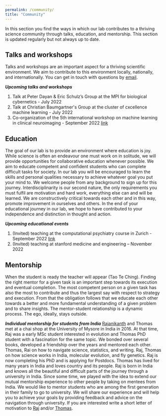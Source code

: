 ```yaml
---
permalink: /community/
title: "Community"
---
```

In this section you find the ways in which our lab contributes to a thriving science community through talks, education, and mentorship. This section is updated regularly but not always up to date.

## Talks and workshops
Talks and workshops are an important aspect for a thriving scientific environment. We aim to contribute to this environment locally, nationally, and internationally. You can get in touch with questions by [email](mailto:dr.thomas.wolfers@gmail.com).

***Upcoming talks and workshops*** <br>
1) Talk at Peter Dayan & Eric Schulz’s Group at the MPI for biological cybernetics - July 2022 <br>
2) Talk at Christian Baumgartner's Group at the cluster of cxcellence machine learning - July 2022 <br>
3) Co-organization of the 5th international workshop on machine learning in clinical neuroimaging - September 2022 [link](https://mlcnws.com) <br>


## Education 

The goal of our lab is to provide an environment where education is joy. While science is often an endeavour one must work on in solitude, we will provide opportunities for collaborative education whenever possible. We aim to educate competent and confident students who can complete difficult tasks for society. In our lab you will be encouraged to learn the skills and personal qualities necessary to achieve whatever goal you put your mind to. We welcome people from any background to sign up for this journey. Interdisciplinarity is our second nature, the only requirements you must fulfil are motivation and hard work, everything else can and will be learned. We are constructively critical towards each other and in this way, promote improvement in ourselves and others. In the end of your educational journey in our lab, we hope to have contributed to your independence and distinction in thought and action.

***Upcoming educational events*** <br>
1) (Invited) teaching at the computational psychiatry course in Zurich - September 2022 [link](https://www.translationalneuromodeling.org/cpcourse/) <br>
2) (Invited) teaching at stanford medicine and engineering – November 2022 <br>

## Mentorship
When the student is ready the teacher will appear (Tao Te Ching). Finding the right mentor for a given task is an important step towards its execution and eventual completion. The most competent person on a given task has also the most to contribute and thus the largest say with respect to strategy and execution. From that the obligation follows that we educate each other towards a better and more fundamental understanding of a given problem and to share insights. The mentor-student relationship is a dynamic process. The ego, ideally, stays outside.

***Individual mentorship for students from India***
[Rajanikanth](https://www.evolutionguy.net) and Thomas met at a chai shop at the University of Mysore in India in 2016. At that time, Raj was a early MSc student interested in evolution and Thomas PhD student with a fascination for the same topic. We bonded over several books, developed a friendship over the years and mentored each other. Thomas, Rai on how to navigate science, statistics, and writing. Raj, Thomas on how science works in India, molecular evolution, and fly genetics. Raj is now completing his PhD and is applying for Postdocs. Thomas has lived for many years in India and loves country and its people. Raj is born in India and knows all the beautiful and difficult parts of the journey through a university in India. Since some time, we played with the idea to extend our mutual mentorship experience to other people by taking on mentees from India. We would like to mentor students who are among the first generation in their family to go to university. We will share our experience and will help you to achieve your goals by providing feedback and advice on the navigation through university. If you are interested write a short letter of motivation to [Raj](mailto:rajanikanth.cnayak@gmail.com) and/or [Thomas](mailto:dr.thomas.wolfers@gmail.com).
